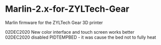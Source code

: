# Marlin-2.x-for-ZYLTech-Gear
Marlin firmware for the ZYLTech Gear 3D printer

02DEC2020 New color interface and touch screen works better
02DEC2020 disabled PIDTEMPBED - it was cause the bed not to fully heat
